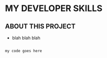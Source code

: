 # MY DEVELOPER SKILLS

## ABOUT THIS PROJECT
- blah blah blah

```

my code goes here
```

![]()

[]()